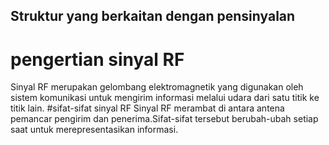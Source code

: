 ## Struktur yang berkaitan dengan pensinyalan
# pengertian sinyal RF
Sinyal RF merupakan gelombang elektromagnetik yang digunakan oleh sistem komunikasi untuk mengirim informasi melalui udara dari satu titik ke titik lain.
#sifat-sifat sinyal RF
Sinyal RF merambat di antara antena pemancar pengirim dan penerima.Sifat-sifat tersebut berubah-ubah setiap saat untuk merepresentasikan informasi.




